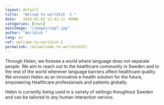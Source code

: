 ```yaml
---
layout: default
title:  "Welcom to worldish -2 "
date:   2019-02-02 12:41:12 +0000
categories: [news]
mainImage: "/images/img7.jpg"
author: "Worldish "
lang: en
ref: welcome-to-worldish-2
permalink: /en/welcome-to-worldish22/
---
```


Through Helen, we foresee a world where language does not separate people. We aim to reach out to the healthcare community in Sweden and to the rest of the world wherever language barriers affect healthcare quality. We envision Helen as an innovative e-health solution for the future, empowering Healthcare professionals and patients globally.

Helen is currently being used in a variety of settings thoughtout Sweden and can be tailored to any human interaction service.

